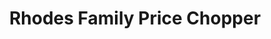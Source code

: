 ---
title: "Rhodes Family Price Chopper"
url: /branson/rhodes-family-price-chopper/
shop: supermarket
---